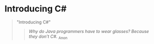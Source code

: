 # Introducing C#

> "Introducing C#"
>
>> *Why do Java programmers have to wear glasses? Because they don’t C#.* <sub>Anon</sub>
